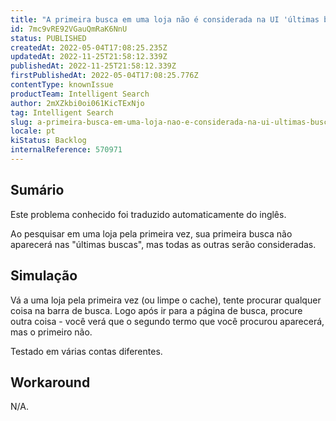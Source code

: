 ```yaml
---
title: "A primeira busca em uma loja não é considerada na UI 'últimas buscas'."
id: 7mc9vRE92VGauQmRaK6NnU
status: PUBLISHED
createdAt: 2022-05-04T17:08:25.235Z
updatedAt: 2022-11-25T21:58:12.339Z
publishedAt: 2022-11-25T21:58:12.339Z
firstPublishedAt: 2022-05-04T17:08:25.776Z
contentType: knownIssue
productTeam: Intelligent Search
author: 2mXZkbi0oi061KicTExNjo
tag: Intelligent Search
slug: a-primeira-busca-em-uma-loja-nao-e-considerada-na-ui-ultimas-buscas
locale: pt
kiStatus: Backlog
internalReference: 570971
---
```


## Sumário

<div class="alert alert-info">
  <p>Este problema conhecido foi traduzido automaticamente do inglês.</p>
</div>


Ao pesquisar em uma loja pela primeira vez, sua primeira busca não aparecerá nas "últimas buscas", mas todas as outras serão consideradas.



## Simulação


Vá a uma loja pela primeira vez (ou limpe o cache), tente procurar qualquer coisa na barra de busca. Logo após ir para a página de busca, procure outra coisa - você verá que o segundo termo que você procurou aparecerá, mas o primeiro não.

Testado em várias contas diferentes.



## Workaround


N/A.

